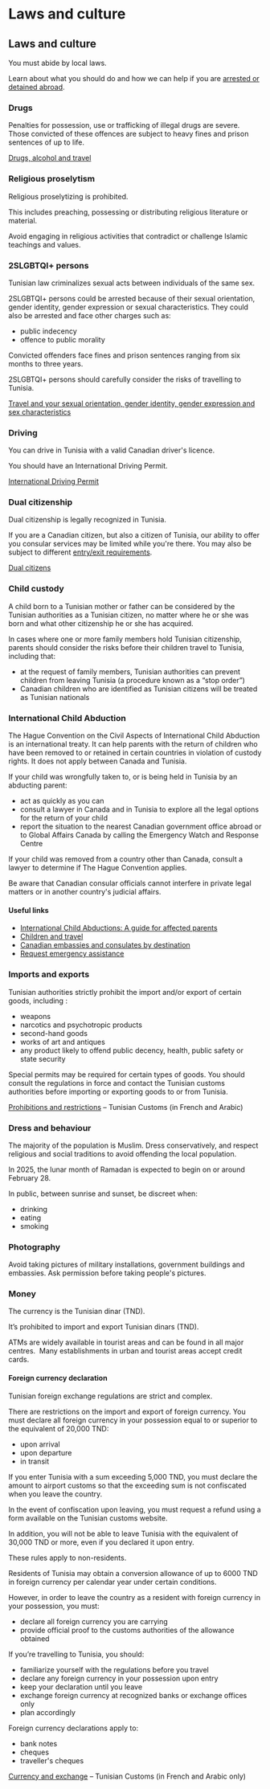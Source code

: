 # Laws and culture

## Laws and culture

You must abide by local laws.

Learn about what you should do and how we can help if you are [arrested or detained abroad](http://travel.gc.ca/assistance/emergency-info/arrest-detention).

### Drugs

Penalties for possession, use or trafficking of illegal drugs are severe. Those convicted of these offences are subject to heavy fines and prison sentences of up to life.

[Drugs, alcohol and travel](https://travel.gc.ca/travelling/health-safety/drugs)

### Religious proselytism

Religious proselytizing is prohibited.

This includes preaching, possessing or distributing religious literature or material.

Avoid engaging in religious activities that contradict or challenge Islamic teachings and values.

### 2SLGBTQI+ persons

Tunisian law criminalizes sexual acts between individuals of the same sex.

2SLGBTQI+ persons could be arrested because of their sexual orientation, gender identity, gender expression or sexual characteristics. They could also be arrested and face other charges such as:

* public indecency
* offence to public morality

Convicted offenders face fines and prison sentences ranging from six months to three years.

2SLGBTQI+ persons should carefully consider the risks of travelling to Tunisia.

[Travel and your sexual orientation, gender identity, gender expression and sex characteristics](https://travel.gc.ca/travelling/health-safety/lgbt-travel)

### Driving

You can drive in Tunisia with a valid Canadian driver's licence.

You should have an International Driving Permit.

[International Driving Permit](https://travel.gc.ca/travelling/documents/international-driving-permit)

### Dual citizenship

Dual citizenship is legally recognized in Tunisia.

If you are a Canadian citizen, but also a citizen of Tunisia, our ability to offer you consular services may be limited while you're there. You may also be subject to different [entry/exit requirements](#entryexit).

[Dual citizens](http://travel.gc.ca/travelling/documents/dual-citizenship)

### Child custody

A child born to a Tunisian mother or father can be considered by the Tunisian authorities as a Tunisian citizen, no matter where he or she was born and what other citizenship he or she has acquired.

In cases where one or more family members hold Tunisian citizenship, parents should consider the risks before their children travel to Tunisia, including that:

* at the request of family members, Tunisian authorities can prevent children from leaving Tunisia (a procedure known as a “stop order”)
* Canadian children who are identified as Tunisian citizens will be treated as Tunisian nationals

### International Child Abduction

The Hague Convention on the Civil Aspects of International Child Abduction is an international treaty. It can help parents with the return of children who have been removed to or retained in certain countries in violation of custody rights. It does not apply between Canada and Tunisia.

If your child was wrongfully taken to, or is being held in Tunisia by an abducting parent:

* act as quickly as you can
* consult a lawyer in Canada and in Tunisia to explore all the legal options for the return of your child
* report the situation to the nearest Canadian government office abroad or to Global Affairs Canada by calling the Emergency Watch and Response Centre

If your child was removed from a country other than Canada, consult a lawyer to determine if The Hague Convention applies.

Be aware that Canadian consular officials cannot interfere in private legal matters or in another country's judicial affairs.

#### Useful links

* [International Child Abductions: A guide for affected parents](https://travel.gc.ca/travelling/publications/international-child-abductions)
* [Children and travel](https://travel.gc.ca/travelling/children)
* [Canadian embassies and consulates by destination](https://travel.gc.ca/assistance/embassies-consulates)
* [Request emergency assistance](https://travel.gc.ca/assistance/emergency-assistance)

### Imports and exports

Tunisian authorities strictly prohibit the import and/or export of certain goods, including :

* weapons
* narcotics and psychotropic products
* second-hand goods
* works of art and antiques
* any product likely to offend public decency, health, public safety or state security

Special permits may be required for certain types of goods. You should consult the regulations in force and contact the Tunisian customs authorities before importing or exporting goods to or from Tunisia.

[Prohibitions and restrictions](https://www.douane.gov.tn/prohibitions-et-restrictions/) – Tunisian Customs (in French and Arabic)

### Dress and behaviour

The majority of the population is Muslim. Dress conservatively, and respect religious and social traditions to avoid offending the local population.

In 2025, the lunar month of Ramadan is expected to begin on or around February 28.

In public, between sunrise and sunset, be discreet when:

* drinking
* eating
* smoking

### Photography

Avoid taking pictures of military installations, government buildings and embassies. Ask permission before taking people's pictures.

### Money

The currency is the Tunisian dinar (TND).

It’s prohibited to import and export Tunisian dinars (TND).

ATMs are widely available in tourist areas and can be found in all major centres.  Many establishments in urban and tourist areas accept credit cards.

#### Foreign currency declaration

Tunisian foreign exchange regulations are strict and complex.

There are restrictions on the import and export of foreign currency. You must declare all foreign currency in your possession equal to or superior to the equivalent of 20,000 TND:

* upon arrival
* upon departure
* in transit

If you enter Tunisia with a sum exceeding 5,000 TND, you must declare the amount to airport customs so that the exceeding sum is not confiscated when you leave the country.

In the event of confiscation upon leaving, you must request a refund using a form available on the Tunisian customs website.

In addition, you will not be able to leave Tunisia with the equivalent of 30,000 TND or more, even if you declared it upon entry.

These rules apply to non-residents.

Residents of Tunisia may obtain a conversion allowance of up to 6000 TND in foreign currency per calendar year under certain conditions.

However, in order to leave the country as a resident with foreign currency in your possession, you must:

* declare all foreign currency you are carrying
* provide official proof to the customs authorities of the allowance obtained

If you’re travelling to Tunisia, you should:

* familiarize yourself with the regulations before you travel
* declare any foreign currency in your possession upon entry
* keep your declaration until you leave
* exchange foreign currency at recognized banks or exchange offices only
* plan accordingly

Foreign currency declarations apply to:

* bank notes
* cheques
* traveller's cheques

[Currency and exchange](https://travel.gc.ca/destinations/Devises%20:%20ce%20qu'il%20faut%20d%C3%A9clarer%20%C3%A0%20la%20douane%20%E2%80%93%20Douane%20tunisienne) – Tunisian Customs (in French and Arabic only)
